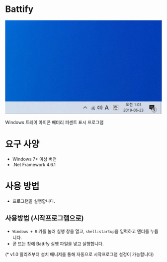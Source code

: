 # Battify
![img](image.gif)

Windows 트레이 아이콘 배터리 퍼센트 표시 프로그램

# 요구 사양
- Windows 7+ 이상 버전
- .Net Framework 4.6.1

# 사용 방법
- 프로그램을 실행합니다.

## 사용방법 (시작프로그램으로)
- `Windows + R` 키를 눌러 실행 창을 열고, `shell:startup`을 입력하고 엔터를 누릅니다.
- 곧 뜨는 창에 Battify 실행 파일을 넣고 실행합니다.

(* v1.0 릴리즈부터 설치 매니저를 통해 자동으로 시작프로그램 설정이 가능합니다)
